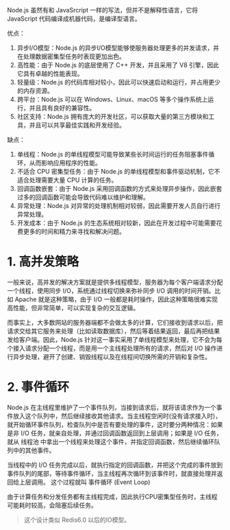 Node.js 虽然有和 JavaSrcript 一样的写法，但并不是解释性语言，它将 JavaScript 代码编译成机器代码，是编译型语言。

优点：

1. 异步I/O模型：Node.js 的异步I/O模型能够使服务器处理更多的并发请求，并在处理数据密集型任务时表现更加出色。
2. 高性能：由于 Node.js 的底层使用了 C++ 开发，并且采用了 V8 引擎，因此它具有卓越的性能表现。
3. 轻量级：Node.js 的代码库相对较小，因此可以快速启动和运行，并占用更少的内存资源。
4. 跨平台：Node.js 可以在 Windows、Linux、macOS 等多个操作系统上运行，并且具有良好的兼容性。
5. 社区支持：Node.js 拥有庞大的开发社区，可以获取大量的第三方模块和工具，并且可以共享最佳实践和开发经验。

缺点：

1. 单线程：Node.js 的单线程模型可能导致某些长时间运行的任务阻塞事件循环，从而影响应用程序的性能。
2. 不适合 CPU 密集型任务：由于 Node.js 的单线程模型和事件驱动机制，它不适合处理需要大量 CPU 计算的任务。
3. 回调函数嵌套：由于 Node.js 采用回调函数的方式来处理异步操作，因此嵌套过多的回调函数可能会导致代码难以维护和理解。
4. 异常处理：Node.js 对异常的处理机制相对较弱，因此需要开发人员自行进行异常处理。
5. 开发成本：由于 Node.js 的生态系统相对较新，因此在开发过程中可能需要花费更多的时间和精力来寻找和解决问题。



# 1. 高并发策略

一般来说，高并发的解决方案就是提供多线程模型，服务器为每个客户端请求分配一个线程，使用同步 I/O，系统通过线程切换来弥补同步 I/O 调用的时间开销。比如 Apache 就是这种策略，由于 I/O 一般都是耗时操作，因此这种策略很难实现高性能，但非常简单，可以实现复杂的交互逻辑。

而事实上，大多数网站的服务器端都不会做太多的计算，它们接收到请求以后，把请求交给其它服务来处理（比如读取数据库），然后等着结果返回，最后再把结果发给客户端。因此，Node.js 针对这一事实采用了单线程模型来处理，它不会为每个接入请求分配一个线程，而是用一个主线程处理所有的请求，然后对 I/O 操作进行异步处理，避开了创建、销毁线程以及在线程间切换所需的开销和复杂性。



# 2. 事件循环
Node.js 在主线程里维护了一个事件队列，当接到请求后，就将该请求作为一个事件放入这个队列中，然后继续接收其他请求。当主线程空闲时(没有请求接入时)，就开始循环事件队列，检查队列中是否有要处理的事件，这时要分两种情况：如果是非 I/O 任务，就亲自处理，并通过回调函数返回到上层调用；如果是 I/O 任务，就从 线程池 中拿出一个线程来处理这个事件，并指定回调函数，然后继续循环队列中的其他事件。

当线程中的 I/O 任务完成以后，就执行指定的回调函数，并把这个完成的事件放到事件队列的尾部，等待事件循环，当主线程再次循环到该事件时，就直接处理并返回给上层调用。 这个过程就叫 事件循环 (Event Loop)

由于计算任务和分发任务都有主线程完成，因此执行CPU密集型任务时，主线程可能耗时较高，会阻塞后续任务。

> 这个设计类似 Redis6.0 以后的IO模型。
